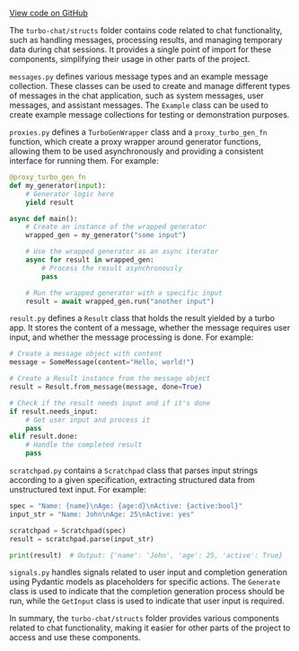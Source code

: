 [View code on GitHub](https://github.com/creatorrr/turbo-chat/tree/master/.autodoc/docs/json/turbo_chat/structs)

The `turbo-chat/structs` folder contains code related to chat functionality, such as handling messages, processing results, and managing temporary data during chat sessions. It provides a single point of import for these components, simplifying their usage in other parts of the project.

`messages.py` defines various message types and an example message collection. These classes can be used to create and manage different types of messages in the chat application, such as system messages, user messages, and assistant messages. The `Example` class can be used to create example message collections for testing or demonstration purposes.

`proxies.py` defines a `TurboGenWrapper` class and a `proxy_turbo_gen_fn` function, which create a proxy wrapper around generator functions, allowing them to be used asynchronously and providing a consistent interface for running them. For example:

```python
@proxy_turbo_gen_fn
def my_generator(input):
    # Generator logic here
    yield result

async def main():
    # Create an instance of the wrapped generator
    wrapped_gen = my_generator("some input")

    # Use the wrapped generator as an async iterator
    async for result in wrapped_gen:
        # Process the result asynchronously
        pass

    # Run the wrapped generator with a specific input
    result = await wrapped_gen.run("another input")
```

`result.py` defines a `Result` class that holds the result yielded by a turbo app. It stores the content of a message, whether the message requires user input, and whether the message processing is done. For example:

```python
# Create a message object with content
message = SomeMessage(content="Hello, world!")

# Create a Result instance from the message object
result = Result.from_message(message, done=True)

# Check if the result needs input and if it's done
if result.needs_input:
    # Get user input and process it
    pass
elif result.done:
    # Handle the completed result
    pass
```

`scratchpad.py` contains a `Scratchpad` class that parses input strings according to a given specification, extracting structured data from unstructured text input. For example:

```python
spec = "Name: {name}\nAge: {age:d}\nActive: {active:bool}"
input_str = "Name: John\nAge: 25\nActive: yes"

scratchpad = Scratchpad(spec)
result = scratchpad.parse(input_str)

print(result)  # Output: {'name': 'John', 'age': 25, 'active': True}
```

`signals.py` handles signals related to user input and completion generation using Pydantic models as placeholders for specific actions. The `Generate` class is used to indicate that the completion generation process should be run, while the `GetInput` class is used to indicate that user input is required.

In summary, the `turbo-chat/structs` folder provides various components related to chat functionality, making it easier for other parts of the project to access and use these components.
